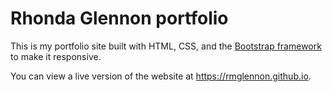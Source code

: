 # Rhonda Glennon portfolio

This is my portfolio site built with HTML, CSS, and the [Bootstrap framework](https://getbootstrap.com/) to make it responsive.

You can view a live version of the website at https://rmglennon.github.io.
